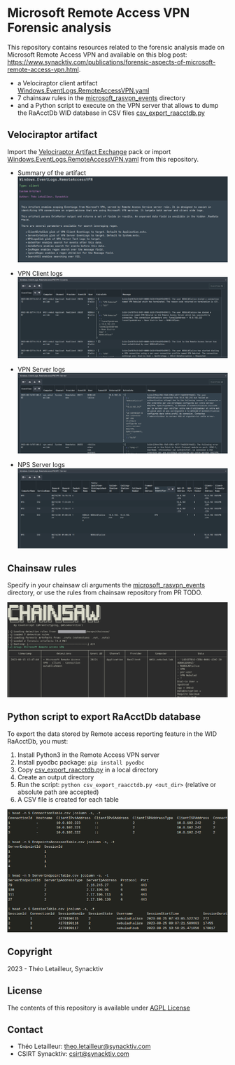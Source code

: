 # Microsoft Remote Access VPN Forensic analysis

This repository contains resources related to the forensic analysis made on Microsoft Remote Access VPN and available on this blog post: https://www.synacktiv.com/publications/forensic-aspects-of-microsoft-remote-access-vpn.html. 
- a Velociraptor client artifact [Windows.EventLogs.RemoteAccessVPN.yaml](./velociraptor_client_artifact/Windows.EventLogs.RemoteAccessVPN.yaml)
- 7 chainsaw rules in the [microsoft_rasvpn_events](./chainsaw_rules/microsoft_rasvpn_events/) directory
- and a Python script to execute on the VPN server that allows to dump the RaAcctDb WID database in CSV files [csv_export_raacctdb.py](./csv_export_raacctdb/csv_export_raactdb.py)

## Velociraptor artifact

Import the [Velociraptor Artifact Exchange](https://docs.velociraptor.app/exchange/) pack or import [Windows.EventLogs.RemoteAccessVPN.yaml](./velociraptor_client_artifact/Windows.EventLogs.RemoteAccessVPN.yaml) from this repository.

- Summary of the artifact
![velociraptor summary](velociraptor_client_artifact/images/velociraptor_summary.png)

- VPN Client logs
![velociraptor client](velociraptor_client_artifact/images/velociraptor_clientvpn.png)  

- VPN Server logs
![velociraptor vpn server](velociraptor_client_artifact/images/velociraptor_servervpn.png)

- NPS Server logs
![velociraptor nps server](velociraptor_client_artifact/images/velociraptor_servernps.png)


## Chainsaw rules

Specify in your chainsaw cli arguments the [microsoft_rasvpn_events](./chainsaw_rules/microsoft_rasvpn_events/) directory, or use the rules from chainsaw repository from PR TODO.

![chainsaw rules](chainsaw_rules/images/chainsaw_rules.png)


## Python script to export RaAcctDb database

To export the data stored by Remote access reporting feature in the WID RaAcctDb, you must:

1. Install Python3 in the Remote Access VPN server
2. Install pyodbc package: `pip install pyodbc`
3. Copy [csv_export_raacctdb.py](./csv_export_raacctdb/csv_export_raactdb.py) in a local directory
4. Create an output directory
5. Run the script: `python csv_export_raacctdb.py <out_dir>` (relative or absolute path are accepted)
6. A CSV file is created for each table

![script results](csv_export_raacctdb/images/script_results.png)

## Copyright

2023 - Théo Letailleur, Synacktiv

## License

The contents of this repository is available under [AGPL License](./LICENSE)

## Contact

- Théo Letailleur: theo.letailleur@synacktiv.com
- CSIRT Synacktiv: csirt@synacktiv.com

